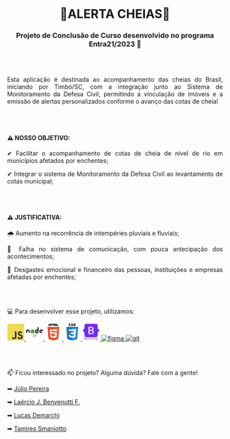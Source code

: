 <h1 align="center">🚨ALERTA CHEIAS🚨</h1>
<h3 align="center">Projeto de Conclusão de Curso desenvolvido no programa Entra21/2023 🚀</h3>
<br></br>
<p align="justify">Esta aplicação é destinada ao acompanhamento das cheias do Brasil, iniciando por Timbó/SC, com a integração junto ao Sistema de Monitoramento da Defesa Civil, permitindo a vinculação de imóveis e a emissão de alertas personalizados conforme o avanço das cotas de cheia!</p>
<br></br>
<h4 align="justify">⚠ NOSSO OBJETIVO: </h4>
<p align="justify">✔ Facilitar o acompanhamento de cotas de cheia de nível de rio em municípios afetados por enchentes;</p>
<p align="justify">✔ Integrar o sistema de Monitoramento da Defesa Civil ao levantamento de cotas municipal;</p>

<br></br>
<h4 align="justify">⚠ JUSTIFICATIVA: </h4>
<p align="justify">🌧 Aumento na recorrência de intempéries pluviais e fluviais;</p>
<p align="justify">📵 Falha no sistema de comunicação, com pouca antecipação dos acontecimentos;</p>
<p align="justify">💸 Desgastes emocional e financeiro das pessoas, instituições e empresas afetadas por enchentes;</p>



<br></br>
<p>💻 Para desenvolver esse projeto, utilizamos:</p>
<p align="left"> 
    <a href="https://developer.mozilla.org/en-US/docs/Web/JavaScript" target="_blank" rel="noreferrer"> <img src="https://raw.githubusercontent.com/devicons/devicon/master/icons/javascript/javascript-original.svg" alt="javascript" width="40" height="40"/> </a>
  <a href="https://nodejs.org" target="_blank" rel="noreferrer"> <img src="https://raw.githubusercontent.com/devicons/devicon/master/icons/nodejs/nodejs-original-wordmark.svg" alt="nodejs" width="40" height="40"/> </a>
  <a href="https://www.w3.org/html/" target="_blank" rel="noreferrer"> <img src="https://raw.githubusercontent.com/devicons/devicon/master/icons/html5/html5-original-wordmark.svg" alt="html5" width="40" height="40"/> </a>
 <a href="https://www.w3schools.com/css/" target="_blank" rel="noreferrer"> <img src="https://raw.githubusercontent.com/devicons/devicon/master/icons/css3/css3-original-wordmark.svg" alt="css3" width="40" height="40"/> </a>
  <a href="https://getbootstrap.com" target="_blank" rel="noreferrer"> <img src="https://raw.githubusercontent.com/devicons/devicon/master/icons/bootstrap/bootstrap-plain-wordmark.svg" alt="bootstrap" width="40" height="40"/> </a> 
   <a href="https://www.figma.com/" target="_blank" rel="noreferrer"> <img src="https://www.vectorlogo.zone/logos/figma/figma-icon.svg" alt="figma" width="40" height="40"/> </a> <a href="https://git-scm.com/" target="_blank" rel="noreferrer"> <img src="https://www.vectorlogo.zone/logos/git-scm/git-scm-icon.svg" alt="git" width="40" height="40"/> </a> 
   </p>

<br></br>

<p>📫 Ficou interessado no projeto? Alguma dúvida? Fale com a gente!</p>
<p>➡ <a href="https://github.com/juliohenrique07" target="_blank" rel="noreferrer noopener">Júlio Pereira</a></p>
<p>➡ <a href="https://github.com/Labenvenutti" target="_blank" rel="noreferrer noopener">Laércio J. Benvenutti F. </a></p>
<p>➡ <a href="https://github.com/LucasD18" target="_blank" rel="noreferrer noopener">Lucas Demarchi</a></p>
<p>➡ <a href="https://github.com/SmaniottoT" target="_blank" rel="noreferrer noopener" >Tamires Smaniotto </a></p>
